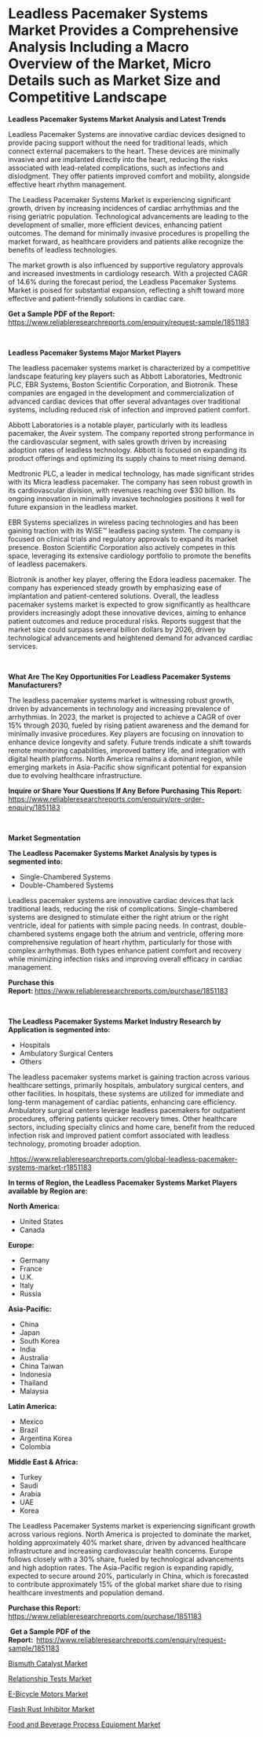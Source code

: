 <p><h1>Leadless Pacemaker Systems Market Provides a Comprehensive Analysis Including a Macro Overview of the Market, Micro Details such as Market Size and Competitive Landscape</h1></p><p><strong>Leadless Pacemaker Systems Market Analysis and Latest Trends</strong></p>
<p><p>Leadless Pacemaker Systems are innovative cardiac devices designed to provide pacing support without the need for traditional leads, which connect external pacemakers to the heart. These devices are minimally invasive and are implanted directly into the heart, reducing the risks associated with lead-related complications, such as infections and dislodgment. They offer patients improved comfort and mobility, alongside effective heart rhythm management.</p><p>The Leadless Pacemaker Systems Market is experiencing significant growth, driven by increasing incidences of cardiac arrhythmias and the rising geriatric population. Technological advancements are leading to the development of smaller, more efficient devices, enhancing patient outcomes. The demand for minimally invasive procedures is propelling the market forward, as healthcare providers and patients alike recognize the benefits of leadless technologies. </p><p>The market growth is also influenced by supportive regulatory approvals and increased investments in cardiology research. With a projected CAGR of 14.6% during the forecast period, the Leadless Pacemaker Systems Market is poised for substantial expansion, reflecting a shift toward more effective and patient-friendly solutions in cardiac care.</p></p>
<p><strong>Get a Sample PDF of the Report:&nbsp;</strong> <a href="https://www.reliableresearchreports.com/enquiry/request-sample/1851183?utm_campaign=5&utm_medium=2&utm_source=Github&utm_content=ia&utm_term=19112024&utm_id=leadless-pacemaker-systems">https://www.reliableresearchreports.com/enquiry/request-sample/1851183</a></p>
<p>&nbsp;</p>
<p><strong>Leadless Pacemaker Systems Major Market Players</strong></p>
<p><p>The leadless pacemaker systems market is characterized by a competitive landscape featuring key players such as Abbott Laboratories, Medtronic PLC, EBR Systems, Boston Scientific Corporation, and Biotronik. These companies are engaged in the development and commercialization of advanced cardiac devices that offer several advantages over traditional systems, including reduced risk of infection and improved patient comfort.</p><p>Abbott Laboratories is a notable player, particularly with its leadless pacemaker, the Aveir system. The company reported strong performance in the cardiovascular segment, with sales growth driven by increasing adoption rates of leadless technology. Abbott is focused on expanding its product offerings and optimizing its supply chains to meet rising demand.</p><p>Medtronic PLC, a leader in medical technology, has made significant strides with its Micra leadless pacemaker. The company has seen robust growth in its cardiovascular division, with revenues reaching over $30 billion. Its ongoing innovation in minimally invasive technologies positions it well for future expansion in the leadless market.</p><p>EBR Systems specializes in wireless pacing technologies and has been gaining traction with its WiSE™ leadless pacing system. The company is focused on clinical trials and regulatory approvals to expand its market presence. Boston Scientific Corporation also actively competes in this space, leveraging its extensive cardiology portfolio to promote the benefits of leadless pacemakers.</p><p>Biotronik is another key player, offering the Edora leadless pacemaker. The company has experienced steady growth by emphasizing ease of implantation and patient-centered solutions. Overall, the leadless pacemaker systems market is expected to grow significantly as healthcare providers increasingly adopt these innovative devices, aiming to enhance patient outcomes and reduce procedural risks. Reports suggest that the market size could surpass several billion dollars by 2026, driven by technological advancements and heightened demand for advanced cardiac services.</p></p>
<p>&nbsp;</p>
<p><strong>What Are The Key Opportunities For Leadless Pacemaker Systems Manufacturers?</strong></p>
<p><p>The leadless pacemaker systems market is witnessing robust growth, driven by advancements in technology and increasing prevalence of arrhythmias. In 2023, the market is projected to achieve a CAGR of over 15% through 2030, fueled by rising patient awareness and the demand for minimally invasive procedures. Key players are focusing on innovation to enhance device longevity and safety. Future trends indicate a shift towards remote monitoring capabilities, improved battery life, and integration with digital health platforms. North America remains a dominant region, while emerging markets in Asia-Pacific show significant potential for expansion due to evolving healthcare infrastructure.</p></p>
<p><strong>Inquire or Share Your Questions If Any Before Purchasing This Report:</strong> <a href="https://www.reliableresearchreports.com/enquiry/pre-order-enquiry/1851183?utm_campaign=5&utm_medium=2&utm_source=Github&utm_content=ia&utm_term=19112024&utm_id=leadless-pacemaker-systems">https://www.reliableresearchreports.com/enquiry/pre-order-enquiry/1851183</a></p>
<p>&nbsp;</p>
<p><strong>Market Segmentation</strong></p>
<p><strong>The Leadless Pacemaker Systems Market Analysis by types is segmented into:</strong></p>
<p><ul><li>Single-Chambered Systems</li><li>Double-Chambered Systems</li></ul></p>
<p><p>Leadless pacemaker systems are innovative cardiac devices that lack traditional leads, reducing the risk of complications. Single-chambered systems are designed to stimulate either the right atrium or the right ventricle, ideal for patients with simple pacing needs. In contrast, double-chambered systems engage both the atrium and ventricle, offering more comprehensive regulation of heart rhythm, particularly for those with complex arrhythmias. Both types enhance patient comfort and recovery while minimizing infection risks and improving overall efficacy in cardiac management.</p></p>
<p><strong>Purchase this Report:&nbsp;</strong><a href="https://www.reliableresearchreports.com/purchase/1851183?utm_campaign=5&utm_medium=2&utm_source=Github&utm_content=ia&utm_term=19112024&utm_id=leadless-pacemaker-systems">https://www.reliableresearchreports.com/purchase/1851183</a></p>
<p>&nbsp;</p>
<p><strong>The Leadless Pacemaker Systems Market Industry Research by Application is segmented into:</strong></p>
<p><ul><li>Hospitals</li><li>Ambulatory Surgical Centers</li><li>Others</li></ul></p>
<p><p>The leadless pacemaker systems market is gaining traction across various healthcare settings, primarily hospitals, ambulatory surgical centers, and other facilities. In hospitals, these systems are utilized for immediate and long-term management of cardiac patients, enhancing care efficiency. Ambulatory surgical centers leverage leadless pacemakers for outpatient procedures, offering patients quicker recovery times. Other healthcare sectors, including specialty clinics and home care, benefit from the reduced infection risk and improved patient comfort associated with leadless technology, promoting broader adoption.</p></p>
<p><a href="https://www.reliableresearchreports.com/global-leadless-pacemaker-systems-market-r1851183?utm_campaign=5&utm_medium=2&utm_source=Github&utm_content=ia&utm_term=19112024&utm_id=leadless-pacemaker-systems">&nbsp;https://www.reliableresearchreports.com/global-leadless-pacemaker-systems-market-r1851183</a></p>
<p><strong>In terms of Region, the Leadless Pacemaker Systems Market Players available by Region are:</strong></p>
<p>
    <p> <strong> North America: </strong>
        <ul>
            <li>United States</li>
            <li>Canada</li>
        </ul>
        </p> 
    <p> <strong> Europe: </strong>
        <ul>
            <li>Germany</li>
            <li>France</li>
            <li>U.K.</li>
            <li>Italy</li>
            <li>Russia</li>
        </ul>
        </p> 
    <p> <strong> Asia-Pacific: </strong>
        <ul>
            <li>China</li>
            <li>Japan</li>
            <li>South Korea</li>
            <li>India</li>
            <li>Australia</li>
            <li>China Taiwan</li>
            <li>Indonesia</li>
            <li>Thailand</li>
            <li>Malaysia</li>
        </ul>
        </p> 
    <p> <strong> Latin America: </strong>
        <ul>
            <li>Mexico</li>
            <li>Brazil</li>
            <li>Argentina Korea</li>
            <li>Colombia</li>
        </ul>
        </p> 
    <p> <strong> Middle East & Africa: </strong>
        <ul>
            <li>Turkey</li>
            <li>Saudi</li>
            <li>Arabia</li>
            <li>UAE</li>
            <li>Korea</li>
        </ul>
    </p>
    </p>
<p><p>The Leadless Pacemaker Systems market is experiencing significant growth across various regions. North America is projected to dominate the market, holding approximately 40% market share, driven by advanced healthcare infrastructure and increasing cardiovascular health concerns. Europe follows closely with a 30% share, fueled by technological advancements and high adoption rates. The Asia-Pacific region is expanding rapidly, expected to secure around 20%, particularly in China, which is forecasted to contribute approximately 15% of the global market share due to rising healthcare investments and population demand.</p></p>
<p><strong>Purchase this Report: </strong><a href="https://www.reliableresearchreports.com/purchase/1851183?utm_campaign=5&utm_medium=2&utm_source=Github&utm_content=ia&utm_term=19112024&utm_id=leadless-pacemaker-systems">https://www.reliableresearchreports.com/purchase/1851183</a></p>
<p>&nbsp;<strong>Get a Sample PDF of the Report:&nbsp;&nbsp;</strong><a href="https://www.reliableresearchreports.com/enquiry/request-sample/1851183?utm_campaign=5&utm_medium=2&utm_source=Github&utm_content=ia&utm_term=19112024&utm_id=leadless-pacemaker-systems">https://www.reliableresearchreports.com/enquiry/request-sample/1851183</a></p>
<p><strong></strong></p>
<p><p><a href="https://www.linkedin.com/pulse/bismuth-catalyst-market-trends-focusing-insight-forecast-ej5ee?utm_campaign=5&utm_medium=2&utm_source=Github&utm_content=ia&utm_term=19112024&utm_id=leadless-pacemaker-systems">Bismuth Catalyst Market</a></p><p><a href="https://issuu.com/reportprime-2/docs/relationship-tests-market-size-2030_5083215ad44bf1?utm_campaign=5&utm_medium=2&utm_source=Github&utm_content=ia&utm_term=19112024&utm_id=leadless-pacemaker-systems">Relationship Tests Market</a></p><p><a href="https://github.com/lylyparadise/Market-Research-Report-List-5/blob/main/e-bicycle-motors-market.md?utm_campaign=5&utm_medium=2&utm_source=Github&utm_content=ia&utm_term=19112024&utm_id=leadless-pacemaker-systems">E-Bicycle Motors Market</a></p><p><a href="https://www.linkedin.com/pulse/analyzing-global-flash-rust-inhibitor-market-growth-prospects-os6me?utm_campaign=5&utm_medium=2&utm_source=Github&utm_content=ia&utm_term=19112024&utm_id=leadless-pacemaker-systems">Flash Rust Inhibitor Market</a></p><p><a href="https://github.com/FlorianWolf90/Market-Research-Report-List-1/blob/main/food-and-beverage-process-equipment-market.md?utm_campaign=5&utm_medium=2&utm_source=Github&utm_content=ia&utm_term=19112024&utm_id=leadless-pacemaker-systems">Food and Beverage Process Equipment Market</a></p></p>
